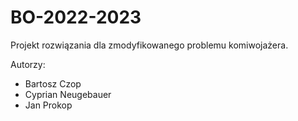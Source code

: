 # BO-2022-2023

Projekt rozwiązania dla zmodyfikowanego problemu komiwojażera.

Autorzy:
- Bartosz Czop
- Cyprian Neugebauer
- Jan Prokop
